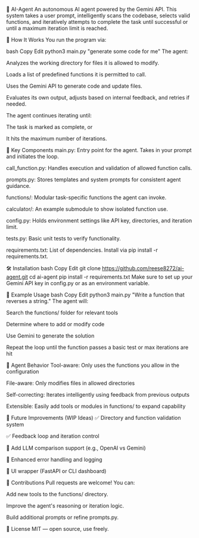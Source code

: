 🧠 AI-Agent
An autonomous AI agent powered by the Gemini API. This system takes a user prompt, intelligently scans the codebase, selects valid functions, and iteratively attempts to complete the task until successful or until a maximum iteration limit is reached.

🚀 How It Works
You run the program via:

bash
Copy
Edit
python3 main.py "generate some code for me"
The agent:

Analyzes the working directory for files it is allowed to modify.

Loads a list of predefined functions it is permitted to call.

Uses the Gemini API to generate code and update files.

Evaluates its own output, adjusts based on internal feedback, and retries if needed.

The agent continues iterating until:

The task is marked as complete, or

It hits the maximum number of iterations.

🧩 Key Components
main.py: Entry point for the agent. Takes in your prompt and initiates the loop.

call_function.py: Handles execution and validation of allowed function calls.

prompts.py: Stores templates and system prompts for consistent agent guidance.

functions/: Modular task-specific functions the agent can invoke.

calculator/: An example submodule to show isolated function use.

config.py: Holds environment settings like API key, directories, and iteration limit.

tests.py: Basic unit tests to verify functionality.

requirements.txt: List of dependencies. Install via pip install -r requirements.txt.

🛠️ Installation
bash
Copy
Edit
git clone https://github.com/reese8272/ai-agent.git
cd ai-agent
pip install -r requirements.txt
Make sure to set up your Gemini API key in config.py or as an environment variable.

🧪 Example Usage
bash
Copy
Edit
python3 main.py "Write a function that reverses a string."
The agent will:

Search the functions/ folder for relevant tools

Determine where to add or modify code

Use Gemini to generate the solution

Repeat the loop until the function passes a basic test or max iterations are hit

🧠 Agent Behavior
Tool-aware: Only uses the functions you allow in the configuration

File-aware: Only modifies files in allowed directories

Self-correcting: Iterates intelligently using feedback from previous outputs

Extensible: Easily add tools or modules in functions/ to expand capability

🧭 Future Improvements (WIP Ideas)
✅ Directory and function validation system

✅ Feedback loop and iteration control

🔄 Add LLM comparison support (e.g., OpenAI vs Gemini)

🔄 Enhanced error handling and logging

🔄 UI wrapper (FastAPI or CLI dashboard)

🤝 Contributions
Pull requests are welcome! You can:

Add new tools to the functions/ directory.

Improve the agent's reasoning or iteration logic.

Build additional prompts or refine prompts.py.

📜 License
MIT — open source, use freely.
